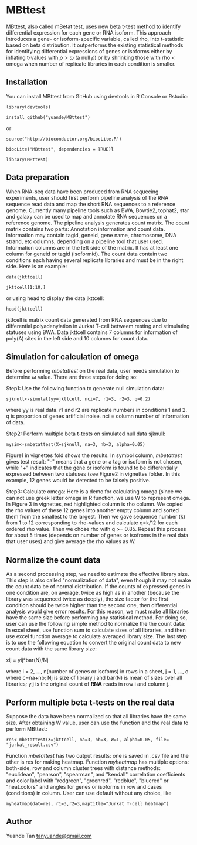 # MBttest

MBttest, also called mBetat test, uses new beta t-test method to identify differential expression for each gene or RNA isoform. This approach introduces a gene- or isoform-specific variable, called rho, into t-statistic based on beta distribution. It outperforms the existing statistical methods for identifying differential expressions of genes or isoforms either by inflating t-values with $\rho >\omega$ (a null $\rho$) or by shrinking those with rho < omega  when number of replicate libraries in each condition is smaller.


## Installation
You can install MBttest from GitHub using devtools in R Console or Rstudio:

`library(devtools)`

`install_github("yuande/MBttest")`

or

`source("http://bioconductor.org/biocLite.R")`

`biocLite("MBttest", dependencies = TRUE)l`

`library(MBttest)`

## Data preparation
When RNA-seq data have been produced from RNA sequecing experiments, user should first perform pipeline analysis of the RNA sequence read data and map the short RNA sequences to a reference genome.  Currently many pipeline tools such as BWA, Bowtie2, tophat2, star and galaxy can be used to map and annotate RNA sequences on a reference genome. The pipeline analysis generates count matrix.  The count matrix contains two parts:  Annotation information and count data. Information may contain  tagid, geneid, gene name, chromosome, DNA strand, etc columns, depending on a pipeline tool that user used. Information columns are in the  left side of the matrix. It has at least one column for geneid or tagid (isoformid). The count data contain two conditions each having several replicate libraries and must be in the right side.  Here is an example:

`data(jkttcell)`

`jkttcell[1:10,]`

or using head to display the data jkttcell:

`head(jkttcell)`

jkttcell is matrix count data generated from RNA sequences due to differential polyadenylation in  Jurkat T-cell betweem resting and stimulating statuses using BWA.  Data jkttcell contains 7 columns for information of poly(A) sites in the left side and 10 columns for count data.

## Simulation for calculation of omega
Before performing *mbetattest* on the real data, user needs simulation to determine $\omega$ value. There are three steps for doing so:

Step1: Use the following function to generate null simulation data: 

`sjknull<-simulat(yy=jkttcell, nci=7, r1=3, r2=3, q=0.2)`

where yy is real data. r1 and r2 are replicate numbers in conditions 1 and 2. q is proportion of genes artificial noise.  nci = column number of information of data.

Step2: Perform multiple beta t-tests on simulated null data sjknull:

`mysim<-smbetattest(X=sjknull, na=3, nb=3, alpha=0.05)`

Figure1 in vignettes fold shows the results. In symbol column, *mbetattest* gives test result:  "-" means that a gene or a tag or isoform is not chosen, while "+"  indicates that the gene or isoform is found to be differentially expressed between two statuses (see Figure2 in vignettes folder. In this example, 12 genes would be detected to be falsely positive. 

Step3:  Calculate omega:
Here is a demo for calculating omega (since we can not use greek letter omega in R function, we use W to represent omega. In Figure 3 in vignettes, red highlighted column is rho column. We copied the rho values of these 12 genes into another empty column and sorted them from the smallest to the largest. Then we gave sequence number (k) from 1 to 12 corresponding to rho-values  and calculate q=k/12 for each ordered rho value. Then we chose rho with q >=
 0.85. Repeat this process for about 5 times (depends on number of genes or isofroms in the real data that user uses) and give average the rho values as W.


## Normalize the count data
As a second processing step, we need to estimate the effective library size. This step is also called "normalization of data", even though it may not make the count data be of normal distribution.  If the counts of expressed genes in one condition are, on average, twice as high as in another (because the library was sequenced twice as deeply), the size factor for the first condition should be twice higher than the second one, then differential analysis would give error results. For this reason, we must make all libraries have the same size before performing any statistical method. For doing so, user can use the following simple method to normalize the the count data: In excel sheet, use function sum to calculate sizes of all libraries, and then use excel function average to calculate averaged library size. The last step is to use the following equation to convert the original count data to new count data with the same library size: 
   
xij = yij*bar(N)/Nj

where i = 2, ..., n(number of genes or isofoms) in rows in a sheet, j = 1, ..., c where c=na+nb; Nj is size of library j  and  bar(N) is mean of sizes over all libraries; yij is the original count of **RNA** reads in row i and column j.

## Perform multiple beta t-tests on the real data

Suppose the data have been normalized so that all libraries have the same size.  After obtaining W value, user can use the function and the real data to perform MBttest:

`res<-mbetattest(X=jkttcell, na=3, nb=3, W=1, alpha=0.05, file= "jurkat_result.csv")`

Function *mbetattest* has two output results: one is saved in  .csv file and the other is res  for making heatmap. Function *myheatmap* has multiple options: both-side, row and column cluster trees with distance methods: "euclidean", "pearson", "spearman", and "kendall" correlation coefficients and color label with "redgreen", "greenred", "redblue", "bluered" or "heat.colors" and angles for genes or isoforms in row and cases (conditions) in column. User can use default without any choice, like

`myheatmap(dat=res, r1=3,r2=3,maptitle="Jurkat T-cell heatmap")`

## Author
Yuande Tan
tanyuande@gmail.com
